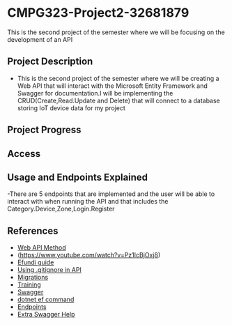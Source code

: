 # CMPG323-Project2-32681879
This is the second project of the semester where we will be focusing on the development of an API
## Project Description
- This is the second project of the semester where we will be creating a Web API that will interact with the Microsoft Entity Framework and Swagger for documentation.I will be implementing the CRUD(Create,Read.Update and Delete)  that will connect to a database storing
IoT device data for my project 
## Project Progress
## Access 
## Usage and Endpoints Explained 
-There are 5 endpoints that are implemented and the user will be able to interact with when running the API and that includes the Category.Device,Zone,Login.Register
## References
- [Web API Method](https://www.tutorialsteacher.com/webapi/implement-get-method-in-web-api)
- (https://www.youtube.com/watch?v=Pz1IcBjOxj8)
- [Efundi guide](https://efundi.nwu.ac.za/access/content/group/b4bd0272-e3c3-4151-b9ce-3888cdadc374/Training/ASP.NET%20Core%20security%20guidance%2025%20August.docx)
- [Using .gitignore in API](https://stackoverflow.com/questions/39289765/whats-the-common-practice-of-gitignore-for-aspnet-core-project)
- [Migrations](https://docs.microsoft.com/en-us/ef/core/managing-schemas/migrations/)
- [Training](https://docs.microsoft.com/en-us/training/modules/build-web-api-aspnet-core/)
- [Swagger](https://docs.microsoft.com/en-us/aspnet/core/tutorials/web-api-help-pages-using-swagger?view=aspnetcore-3.1)
- [dotnet ef command](https://www.entityframeworktutorial.net/efcore/create-model-for-existing-database-in-ef-core.aspx)
- [Endpoints](https://idratherbewriting.com/learnapidoc/docapis_resource_endpoints.html)
- [Extra Swagger Help](https://swagger.io/resources/articles/documenting-apis-with-swagger/)

